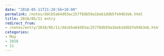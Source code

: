 ```yaml
---
date: "2018-05-11T21:20:56+10:00"
permalink: /notes/ddcb5a64d93ac257f8db59a1beb1ddb5fe94b3eb.html
title: 2018/05/11 entry
redirect_from:
- /notes/entry/2018/05/11/ddcb5a64d93ac257f8db59a1beb1ddb5fe94b3eb.html
categories:
- May
- 2018
- 11
---
```

